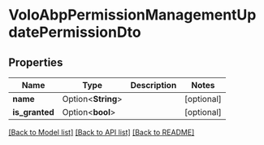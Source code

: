 # VoloAbpPermissionManagementUpdatePermissionDto

## Properties

Name | Type | Description | Notes
------------ | ------------- | ------------- | -------------
**name** | Option<**String**> |  | [optional]
**is_granted** | Option<**bool**> |  | [optional]

[[Back to Model list]](../README.md#documentation-for-models) [[Back to API list]](../README.md#documentation-for-api-endpoints) [[Back to README]](../README.md)


